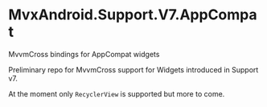 # MvxAndroid.Support.V7.AppCompat
MvvmCross bindings for AppCompat widgets

Preliminary repo for MvvmCross support for Widgets introduced in Support v7.

At the moment only ```RecyclerView``` is supported but more to come.
